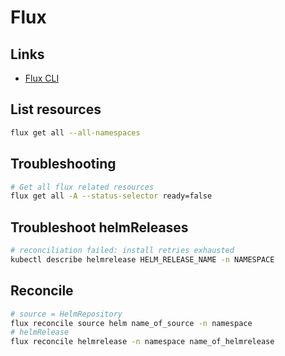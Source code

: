 # Flux

## Links

- [Flux CLI](https://fluxcd.io/flux/cmd/)

## List resources

```bash
flux get all --all-namespaces
```

## Troubleshooting

```bash
# Get all flux related resources
flux get all -A --status-selector ready=false
```

## Troubleshoot helmReleases

```bash
# reconciliation failed: install retries exhausted
kubectl describe helmrelease HELM_RELEASE_NAME -n NAMESPACE
```

## Reconcile

```bash
# source = HelmRepository
flux reconcile source helm name_of_source -n namespace
# helmRelease
flux reconcile helmrelease -n namespace name_of_helmrelease
```
